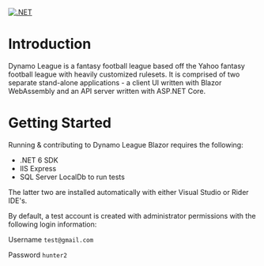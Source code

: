 [![.NET](https://github.com/benjaminsampica/DynamoLeagueBlazor/actions/workflows/dotnet.yml/badge.svg)](https://github.com/benjaminsampica/DynamoLeagueBlazor/actions/workflows/dotnet.yml)

# Introduction

Dynamo League is a fantasy football league based off the Yahoo fantasy football league with heavily customized rulesets. 
It is comprised of two separate stand-alone applications - a client UI written with Blazor WebAssembly and an API server written with ASP.NET Core.

# Getting Started

Running & contributing to Dynamo League Blazor requires the following:

- .NET 6 SDK
- IIS Express
- SQL Server LocalDb to run tests

The latter two are installed automatically with either Visual Studio or Rider IDE's. 

By default, a test account is created with administrator permissions with the following login information:

Username `test@gmail.com`

Password `hunter2`

